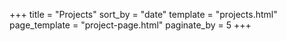 +++
title = "Projects"
sort_by = "date"
template = "projects.html"
page_template = "project-page.html"
paginate_by = 5
+++
